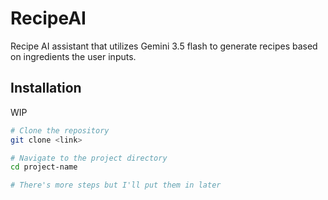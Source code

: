 # RecipeAI

Recipe AI assistant that utilizes Gemini 3.5 flash to generate recipes based on ingredients the user inputs.


## Installation

WIP

```bash
# Clone the repository
git clone <link>

# Navigate to the project directory
cd project-name

# There's more steps but I'll put them in later


